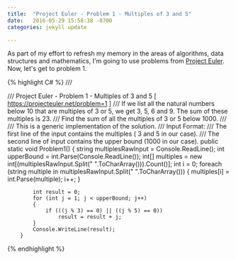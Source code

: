 ```yaml
---
title:  "Project Euler - Problem 1 - Multiples of 3 and 5"
date:   2016-05-29 15:58:38 -0700
categories: jekyll update

---
```

As part of my effort to refresh my memory in the areas of algorithms, data structures and mathematics, I'm going to use problems from [Project Euler][Project-Euler]. Now, let's get to problem 1.

{% highlight C# %}
		/// <summary>
        /// Project Euler - Problem 1 - Multiples of 3 and 5 [ https://projecteuler.net/problem=1 ]
        /// If we list all the natural numbers below 10 that are multiples of 3 or 5, we get 3, 5, 6 and 9. The sum of these multiples is 23.
        /// Find the sum of all the multiples of 3 or 5 below 1000.
        /// </summary>
        /// <remarks>This is a generic implementation of the solution.</remarks>
        /// Input Format: 
        ///     The first line of the input contains the multiples ( 3 and 5 in our case).
        ///     The second line of input contains the upper bound (1000 in our case).
        public static void Problem1()
        {
            string multiplesRawInput = Console.ReadLine();
            int upperBound = int.Parse(Console.ReadLine());
            int[] multiples = new int[(multiplesRawInput.Split(" ".ToCharArray())).Count()];
            int i = 0;
            foreach (string multiple in multiplesRawInput.Split(" ".ToCharArray()))
            {
                multiples[i] = int.Parse(multiple);
                i++;
            }

            int result = 0;
            for (int j = 1; j < upperBound; j++)
            {
                if (((j % 3) == 0) || ((j % 5) == 0))
                    result = result + j;
            }
            Console.WriteLine(result);
        }
{% endhighlight %}

[Project-Euler]: https://projecteuler.net
[Problem-1]: https://projecteuler.net/problem=1

